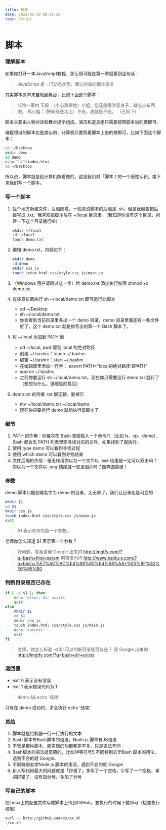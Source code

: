 ```yaml
---
title: 脚本
date: 2021-03-18 08:41:29
tags: Script
---
```

# 脚本

### 理解脚本

如果你打开一本JavaScript教程，那么很可能在第一章就看到这句话：

> JavaScript 是一门动态类型、面向对象的脚本语言

其实脚本原本来自戏剧舞台，比如下面这个脚本：

> 公馆一室内
> 王妈：（小心翼翼地）小姐，您还是得注意身子，就吃点东西吧。
> 鸡小姐：（把碗砸在地上）不吃，我就是不吃。
> （王妈下）

脚本主要由人物对话和舞台提示组成。演员和道具组只需要按照脚本说的做即可。

编程领域的脚本也是类似的，计算机只要照着脚本上说的做即可，比如下面这个脚本：

```bash
cd ~/Desktop
mkdir demo
cd demo
echo "hi">index.html
cd ~/Desktop
```

所以说，脚本就是给计算机照着做的。这是我们对「脚本！的一个感性认识。接下来我们写一个脚本。

### 写一个脚本

1. 找个地方新建文件，后缀随意，一般来说脚本的后缀是 .sh，但是我偏要把后缀写成 .txt。我喜欢把脚本放在 ~/local 目录里。（我知道你没有这个目录，创建一下这个目录就行啦）

   ```bash
   mkdir ~/local
   cd ~/local
   touch demo.txt
   ```

2.	编辑 demo.txt，内容如下：
   
    ```bash
    mkdir demo
    cd demo
    mkdir css js
    touch index.html css/style.css js/main.js
    ```
    
3. （Windows 用户请跳过这一步）给 demo.txt 添加执行权限 chmod +x demo.txt
4. 在任意位置执行 sh ~/local/demo.txt 即可运行此脚本
   - cd ~/Desktop
   - sh ~/local/demo.txt
   - 你会看到当前目录里多出一个 demo 目录，demo 目录里面还有一些文件
     好了，这个 demo.txt 就是你写出的第一个 Bash 脚本了。
5. 将 ~/local 添加到 PATH 里
   - cd ~/local; pwd 得到 local 的绝对路径
   - 创建 ~/.bashrc：touch ~/.bashrc
   - 编辑 ~/.bashrc：start ~/.bashrc
   - 在编辑器里添加一行字： export PATH="local的绝对路径:$PATH"
   - source ~/.bashrc
   - 之前你要运行 sh ~/local/demo.txt，现在你只需要运行 demo.txt 就行了（想想为什么，道理显而易见）
6. demo.txt 的后缀 .txt 很无聊，删掉它
   - mv ~/local/demo.txt ~/local/demo
   - 现在你只要运行 demo 就能执行该脚本了

### 细节

1.	PATH 的作用：你每次在 Bash 里面输入一个命令时（比如 ls、cp、demo），Bash 都会去 PATH 列表里面寻找对应的文件，如果找到了就执行。
2.	使用 type demo 可以看到寻找过程
3.	使用 which demo 可以看到寻找结果
4.	文件后缀的作用：毫无作用你以为一个文件以 .exe 结尾就一定可以双击吗？你以为一个文件以 .png 结尾就一定是图片吗？图样图森破！

### 参数

demo 脚本只能创建名字为 demo 的目录，太无聊了，我们让目录名是可变的

```bash
mkdir $1
cd $1
mkdir css js
touch index.html css/style.css js/main.js
exit
```

> $1 表示你传的第一个参数。

老师你怎么知道 $1 表示第一个参数？

> 好问题，答案是我 Google 出来的 http://lmgtfy.com/?q=bash+first+param
> 用百度也行 http://www.baidu-x.com/?q=bash+%E7%AC%AC%E4%B8%80%E4%B8%AA+%E5%8F%82%E6%95%B0

### 判断目录是否已存在

```bash
if [ -d $1 ]; then
	echo 'error: dir exists'
	exit
else
    mkdir $1
    cd $1
    mkdir css js
    touch index.html css/style.css js/main.js
    echo 'success'
	exit
fi
```

> 老师，你怎么知道 -d $1 可以判断目录是否存在？
> 我 Google 出来的 http://lmgtfy.com/?q=bash+dir+exists

### 返回值

- exit 0 表示没有错误
- exit 1 表示错误代码为 1

> demo && echo '结束'

只有在 demo 成功时，才会执行 echo '结束'.

### 总结

1. 脚本就是给机器一行一行执行的文本
2. Bash 脚本有Bash脚本的语法，Node.js 脚本有JS语法
3. 不管是那种脚本，能实现的功能都差不多，只是语法不同
4. Bash脚本的语法挺奇葩的，比如$1$#等符号5.不同特别去学Bash 脚本的用法，遇到不会的就 Google、
5. 不同特别去学Node.js 脚本的用法，遇到不会的就 Google
6. 新人写代码最大的问题就是「抄错了」多写了一个空格，少写了一个空格，单词拼错了，没有加分号，多加了分号

### 写自己的脚本

把Linux上的配置文件写成脚本上传到GitHub，要执行的时候下载即可（检查执行权限）

```bash
curl -L http://github.com/xx/xx.sh
./xx.sh
```